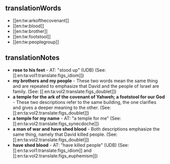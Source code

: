 ## translationWords

* [[en:tw:arkofthecovenant]]
* [[en:tw:blood]]
* [[en:tw:brother]]
* [[en:tw:footstool]]
* [[en:tw:peoplegroup]]

## translationNotes

* **rose to his feet** - AT: "stood up" (UDB) (See: [[:en:ta:vol1:translate:figs_idiom]])
* **my brothers and my people** - These two words mean the same thing and are repeated to emphasize that David and the people of Israel are family. (See: [[:en:ta:vol2:translate:figs_doublet]])
* **a temple for the ark of the covenant of Yahweh; a footstool for our God** - These two descriptions refer to the same building, the one clarifies and gives a deeper meaning to the other. (See: [[:en:ta:vol2:translate:figs_doublet]])
* **a temple for my name** - AT: "a temple for me" (See: [[:en:ta:vol2:translate:figs_synecdoche]])
* **a man of war and have shed blood** - Both descriptions emphasize the same thing, namely that David killed people. (See: [[:en:ta:vol2:translate:figs_doublet]])
* **have shed blood** - AT: "have killed people" (UDB) (See: [[:en:ta:vol1:translate:figs_idiom]] and [[:en:ta:vol2:translate:figs_euphemism]])
